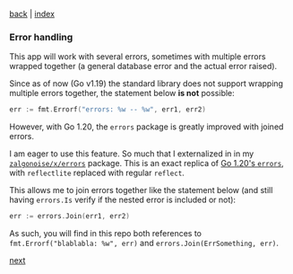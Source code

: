 [back](app_structure.md) | [index](index.md)


### Error handling
This app will work with several errors, sometimes with multiple errors wrapped together (a general database error and the actual error raised).

Since as of now (Go v1.19) the standard library does not support wrapping multiple errors together, the statement below **is not** possible:

```go
err := fmt.Errorf("errors: %w -- %w", err1, err2)
```

However, with Go 1.20, the `errors` package is greatly improved with joined errors.

I am eager to use this feature. So much that I externalized in in my [`zalgonoise/x/errors`](https://github.com/zalgonoise/x/tree/master/errors) package. This is an exact replica of [Go 1.20's `errors`](https://github.com/golang/go/tree/master/src/errors), with `reflectlite` replaced with regular `reflect`.

This allows me to join errors together like the statement below (and still having `errors.Is` verify if the nested error is included or not):


```go
err := errors.Join(err1, err2)
```

As such, you will find in this repo both references to `fmt.Errorf("blablabla: %w", err)` and `errors.Join(ErrSomething, err)`.


[next](entities.md)
